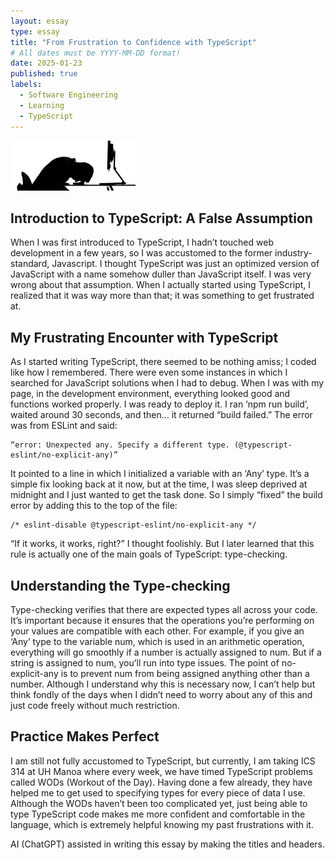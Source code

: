 ```yaml
---
layout: essay
type: essay
title: "From Frustration to Confidence with TypeScript"
# All dates must be YYYY-MM-DD format!
date: 2025-01-23
published: true
labels:
  - Software Engineering
  - Learning
  - TypeScript
---
```


<img width="200px" class="rounded float-start pe-4" src="../img/typescript/coding-frustration.jpg">

## Introduction to TypeScript: A False Assumption

When I was first introduced to TypeScript, I hadn’t touched web development in a few years, so I was accustomed to the former industry-standard, Javascript. I thought TypeScript was just an optimized version of JavaScript with a name somehow duller than JavaScript itself. I was very wrong about that assumption. When I actually started using TypeScript, I realized that it was way more than that; it was something to get frustrated at.

## My Frustrating Encounter with TypeScript

As I started writing TypeScript, there seemed to be nothing amiss; I coded like how I remembered. There were even some instances in which I searched for JavaScript solutions when I had to debug. When I was with my page, in the development environment, everything looked good and functions worked properly. I was ready to deploy it. I ran ‘npm run build’, waited around 30 seconds, and then… it returned “build failed.” The error was from ESLint and said:
```
“error: Unexpected any. Specify a different type. (@typescript-eslint/no-explicit-any)”
```
It pointed to a line in which I initialized a variable with an ‘Any’ type. It’s a simple fix looking back at it now, but at the time, I was sleep deprived at midnight and I just wanted to get the task done. So I simply “fixed” the build error by adding this to the top of the file:
```
/* eslint-disable @typescript-eslint/no-explicit-any */
```
“If it works, it works, right?” I thought foolishly. But I later learned that this rule is actually one of the main goals of TypeScript: type-checking. 

## Understanding the Type-checking

Type-checking verifies that there are expected types all across your code. It’s important because it ensures that the operations you’re performing on your values are compatible with each other. For example, if you give an ‘Any’ type to the variable num, which is used in an arithmetic operation, everything will go smoothly if a number is actually assigned to num. But if a string is assigned to num, you’ll run into type issues. The point of no-explicit-any is to prevent num from being assigned anything other than a number. Although I understand why this is necessary now, I can’t help but think fondly of the days when I didn’t need to worry about any of this and just code freely without much restriction.

## Practice Makes Perfect

I am still not fully accustomed to TypeScript, but currently, I am taking ICS 314 at UH Manoa where every week, we have timed TypeScript problems called WODs (Workout of the Day). Having done a few already, they have helped me to get used to specifying types for every piece of data I use. Although the WODs haven’t been too complicated yet, just being able to type TypeScript code makes me more confident and comfortable in the language, which is extremely helpful knowing my past frustrations with it.

AI (ChatGPT) assisted in writing this essay by making the titles and headers.
